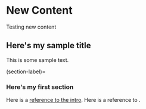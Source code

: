 # New Content

Testing new content

## Here's my sample title

This is some sample text.

(section-label)=
### Here's my first section

Here is a [reference to the intro](intro.md). Here is a reference to [](section-label).